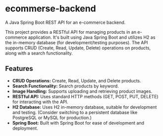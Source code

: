 # ecommerse-backend

A Java Spring Boot REST API for an e-commerce backend.

This project provides a RESTful API for managing products in an e-commerce application. It's built using Java Spring Boot and utilizes H2 as the in-memory database (for development/testing purposes).  The API supports CRUD (Create, Read, Update, Delete) operations on products, along with a search functionality.

## Features

* **CRUD Operations:** Create, Read, Update, and Delete products.
* **Search Functionality:** Search products by keyword.
* **Image Handling:**  Supports uploading and retrieving product images.
* **RESTful API:**  Uses standard HTTP methods (GET, POST, PUT, DELETE) for interacting with the API.
* **H2 Database:** Uses H2 in-memory database, suitable for development and testing.  (Consider switching to a persistent database like PostgreSQL or MySQL for production.)
* **Spring Boot:** Built with Spring Boot for ease of development and deployment.

